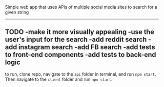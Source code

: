 Simple web app that uses APIs of multiple social media sites to search for a given string

----------
TODO
-make it more visually appealing
-use the user's input for the search
-add reddit search
-add instagram search
-add FB search
-add tests to front-end components
-add tests to back-end logic
----------
to run, clone repo, navigate to the `api` folder in terminal, and run `npm start`. Then navigate to the `client` folder and run `npm start`.
